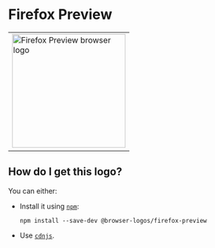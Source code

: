 # Firefox Preview

<table>
    <tr height=240>
        <td>
            <a href="https://github.com/alrra/browser-logos/tree/8e07ac791b6e2dcf67e8821cc116b9254cb0f856/src/firefox-preview">
                <img width=230 src="https://raw.githubusercontent.com/alrra/browser-logos/8e07ac791b6e2dcf67e8821cc116b9254cb0f856/src/firefox-preview/firefox-preview_512x512.png" alt="Firefox Preview browser logo">
            </a>
        </td>
    </tr>
</table>

## How do I get this logo?

You can either:

* Install it using [`npm`][npm]:

  `npm install --save-dev @browser-logos/firefox-preview`

* Use [`cdnjs`][cdnjs].

<!-- Link labels: -->

[cdnjs]: https://cdnjs.com/libraries/browser-logos
[npm]: https://www.npmjs.com/
